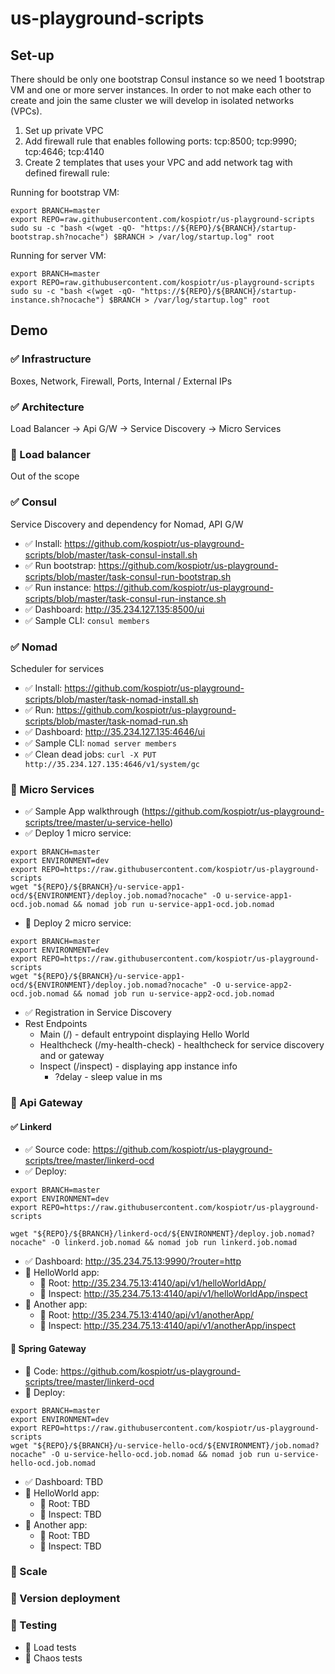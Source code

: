 # us-playground-scripts
## Set-up

There should be only one bootstrap Consul instance so we need 1 bootstrap VM and one or more server instances. In order to not make each other to create and join the same cluster we will develop in isolated networks (VPCs). 

1. Set up private VPC
2. Add firewall rule that enables following ports: tcp:8500; tcp:9990; tcp:4646; tcp:4140
3. Create 2 templates that uses your VPC and add network tag with defined firewall rule:

Running for bootstrap VM:

```
export BRANCH=master
export REPO=raw.githubusercontent.com/kospiotr/us-playground-scripts
sudo su -c "bash <(wget -qO- "https://${REPO}/${BRANCH}/startup-bootstrap.sh?nocache") $BRANCH > /var/log/startup.log" root
```

Running for server VM:

```
export BRANCH=master
export REPO=raw.githubusercontent.com/kospiotr/us-playground-scripts
sudo su -c "bash <(wget -qO- "https://${REPO}/${BRANCH}/startup-instance.sh?nocache") $BRANCH > /var/log/startup.log" root
```

## Demo

### :white_check_mark: Infrastructure

Boxes, Network, Firewall, Ports, Internal / External IPs

### :white_check_mark: Architecture

Load Balancer -> Api G/W -> Service Discovery -> Micro Services

### :black_square_button: Load balancer

Out of the scope

### :white_check_mark: Consul

Service Discovery and dependency for Nomad, API G/W

* :white_check_mark: Install: https://github.com/kospiotr/us-playground-scripts/blob/master/task-consul-install.sh
* :white_check_mark: Run bootstrap: https://github.com/kospiotr/us-playground-scripts/blob/master/task-consul-run-bootstrap.sh
* :white_check_mark: Run instance: https://github.com/kospiotr/us-playground-scripts/blob/master/task-consul-run-instance.sh
* :white_check_mark: Dashboard: http://35.234.127.135:8500/ui
* :white_check_mark: Sample CLI: `consul members`

### :white_check_mark: Nomad

Scheduler for services

* :white_check_mark: Install: https://github.com/kospiotr/us-playground-scripts/blob/master/task-nomad-install.sh
* :white_check_mark: Run: https://github.com/kospiotr/us-playground-scripts/blob/master/task-nomad-run.sh
* :white_check_mark: Dashboard: http://35.234.127.135:4646/ui
* :white_check_mark: Sample CLI: `nomad server members`
* :white_check_mark: Clean dead jobs: `curl -X PUT http://35.234.127.135:4646/v1/system/gc`

### :black_square_button: Micro Services

* :white_check_mark: Sample App walkthrough (https://github.com/kospiotr/us-playground-scripts/tree/master/u-service-hello)
* :white_check_mark: Deploy 1 micro service:

```
export BRANCH=master
export ENVIRONMENT=dev
export REPO=https://raw.githubusercontent.com/kospiotr/us-playground-scripts
wget "${REPO}/${BRANCH}/u-service-app1-ocd/${ENVIRONMENT}/deploy.job.nomad?nocache" -O u-service-app1-ocd.job.nomad && nomad job run u-service-app1-ocd.job.nomad
```

* :black_square_button: Deploy 2 micro service:

```
export BRANCH=master
export ENVIRONMENT=dev
export REPO=https://raw.githubusercontent.com/kospiotr/us-playground-scripts
wget "${REPO}/${BRANCH}/u-service-app1-ocd/${ENVIRONMENT}/deploy.job.nomad?nocache" -O u-service-app2-ocd.job.nomad && nomad job run u-service-app2-ocd.job.nomad
```

* :white_check_mark: Registration in Service Discovery
* Rest Endpoints
  * Main (/) - default entrypoint displaying Hello World
  * Healthcheck (/my-health-check) - healthcheck for service discovery and or gateway 
  * Inspect (/inspect) - displaying app instance info
    * \?delay - sleep value in ms 
  
### :black_square_button: Api Gateway

#### :white_check_mark: Linkerd

* :white_check_mark: Source code: https://github.com/kospiotr/us-playground-scripts/tree/master/linkerd-ocd
* :white_check_mark: Deploy:

```
export BRANCH=master
export ENVIRONMENT=dev
export REPO=https://raw.githubusercontent.com/kospiotr/us-playground-scripts

wget "${REPO}/${BRANCH}/linkerd-ocd/${ENVIRONMENT}/deploy.job.nomad?nocache" -O linkerd.job.nomad && nomad job run linkerd.job.nomad
```
* :white_check_mark: Dashboard: http://35.234.75.13:9990/?router=http
* :black_square_button: HelloWorld app:
  * :black_square_button: Root: http://35.234.75.13:4140/api/v1/helloWorldApp/
  * :black_square_button: Inspect: http://35.234.75.13:4140/api/v1/helloWorldApp/inspect
* :black_square_button: Another app:
  * :black_square_button: Root: http://35.234.75.13:4140/api/v1/anotherApp/
  * :black_square_button: Inspect: http://35.234.75.13:4140/api/v1/anotherApp/inspect

#### :black_square_button: Spring Gateway

* :black_square_button: Code: https://github.com/kospiotr/us-playground-scripts/tree/master/linkerd-ocd
* :black_square_button: Deploy:

```
export BRANCH=master
export ENVIRONMENT=dev
export REPO=https://raw.githubusercontent.com/kospiotr/us-playground-scripts
wget "${REPO}/${BRANCH}/u-service-hello-ocd/${ENVIRONMENT}/job.nomad?nocache" -O u-service-hello-ocd.job.nomad && nomad job run u-service-hello-ocd.job.nomad
```

* :white_check_mark: Dashboard: TBD
* :black_square_button: HelloWorld app:
  * :black_square_button: Root: TBD
  * :black_square_button: Inspect: TBD
* :black_square_button: Another app:
  * :black_square_button: Root: TBD
  * :black_square_button: Inspect: TBD  

### :black_square_button: Scale
### :black_square_button: Version deployment
### :black_square_button: Testing

* :black_square_button: Load tests
* :black_square_button: Chaos tests

